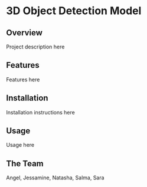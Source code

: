 # 3D Object Detection Model 
## Overview
Project description here
## Features
Features here
## Installation 
Installation instructions here
## Usage
Usage here
## The Team
Angel, Jessamine, Natasha, Salma, Sara

